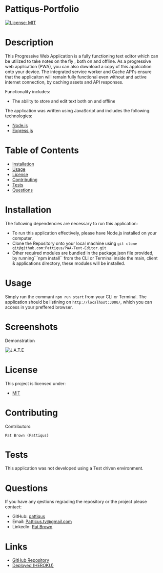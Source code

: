 # Pattiqus-Portfolio
  [![License: MIT](https://img.shields.io/badge/License-MIT-yellow.svg)](https://opensource.org/licenses/MIT)
# Description
This Progressive Web Application is a fully functioning text editor which can be utilized to take notes on the fly , both on and offline.
As a progressive web application (PWA), you can also download a copy of this applciation onto your device. The integrated service worker and Cache API's ensure that the applicaiton will remain fully functional even without and active internet connection, by caching assets and API responses.

Functionality includes: 
- The ability to store and edit text both on and offline

The application was written using JavaScript and includes the following technologies: 
- [Node.js](https://nodejs.org/en/) 
- [Express.js](https://expressjs.com) 
# Table of Contents
* [Installation](#installation)
* [Usage](#usage)
* [License](#license)
* [Contributing](#contributing)
* [Tests](#tests)
* [Questions](#tests)
# Installation
The following dependencies are necessary to run this application: 

- To run this application effectively, please have Node.js installed on your computer.
- Clone the Repository onto your local machine using ```git clone git@github.com:Pattiqus/PWA-Text-Editor.git```
- Other required modules are bundled in the package.json file provided, by running```npm install`` from the CLI or Terminal inside the main, client & applications directory, these modules will be installed.


# Usage
Simply run the commant ```npm run start``` from your CLI or Terminal.
The application should be listining on ```http://localhost:3000/```, which you can access in your preffered browser.

# Screenshots
<p>Demonstration</p>

![J.A.T.E](./assets/screenshots/JATE-function.gif)



# License
This project is licensed under:
- [MIT](https://opensource.org/licenses/MIT)

# Contributing
Contributors: 
```
Pat Brown (Pattiqus)
```
# Tests
This application was not developed using a Test driven environment.
# Questions
If you have any qestions regrading the repository or the project please contact: 
<ul>
  <li>GitHub:  <a href=https://github.com/pattiqus>pattiqus</a></li> 
  <li>Email: <a href=mailto:Patticus.tv@gmail.com>Patticus.tv@gmail.com</a></li>
  <li>LinkedIn: <a href=https://www.linkedin.com/in/patrick-brown-52553410a>Pat Brown</a></li>
</ul>

# Links
- [GitHub Repository](https://github.com/Pattiqus/mongoDB-Social-Networking-API)
- [Deployed (HEROKU)](https://guarded-island-69149.herokuapp.com/)